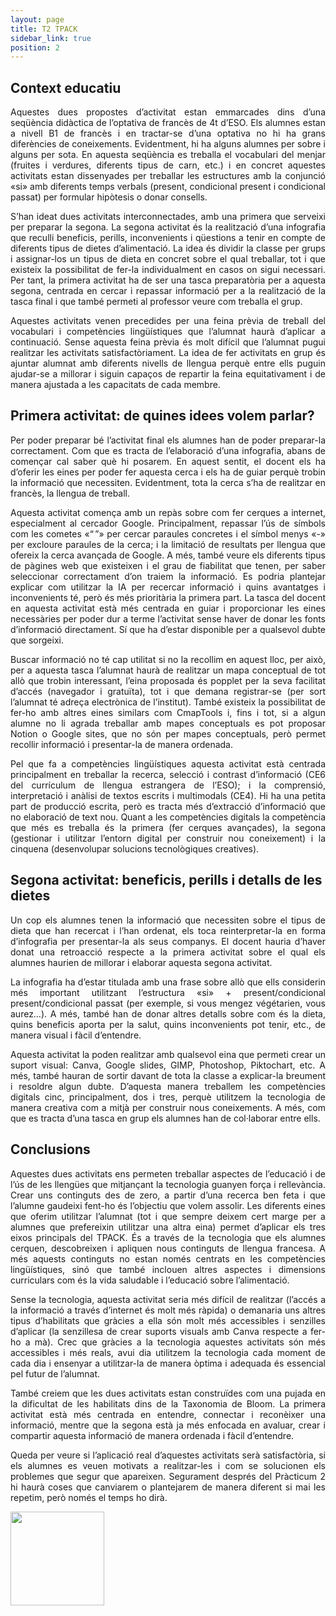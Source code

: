 ```yaml
---
layout: page
title: T2 TPACK
sidebar_link: true
position: 2
---
```


## Context educatiu

<div style="text-align: justify">
Aquestes dues propostes d’activitat estan emmarcades dins d’una seqüència didàctica de l’optativa de francès de 4t d’ESO. Els alumnes estan a nivell B1 de francès i en tractar-se d’una optativa no hi ha grans diferències de coneixements. Evidentment, hi ha alguns alumnes per sobre i alguns per sota. En aquesta seqüència es treballa el vocabulari del menjar (fruites i verdures, diferents tipus de carn, etc.) i en concret aquestes activitats estan dissenyades per treballar les estructures amb la conjunció «si» amb diferents temps verbals (present, condicional present i condicional passat) per formular hipòtesis o donar consells.

S’han ideat dues activitats interconnectades, amb una primera que serveixi per preparar la segona. La segona activitat és la realització d’una infografia que reculli beneficis, perills, inconvenients i qüestions a tenir en compte de diferents tipus de dietes d’alimentació. La idea és dividir la classe per grups i assignar-los un tipus de dieta en concret sobre el qual treballar, tot i que existeix la possibilitat de fer-la individualment en casos on sigui necessari. Per tant, la primera activitat ha de ser una tasca preparatòria per a aquesta segona, centrada en cercar i repassar informació per a la realització de la tasca final i que també permeti al professor veure com treballa el grup.

Aquestes activitats venen precedides per una feina prèvia de treball del vocabulari i competències lingüístiques que l’alumnat haurà d’aplicar a continuació. Sense aquesta feina prèvia és molt difícil que l’alumnat pugui realitzar les activitats satisfactòriament. La idea de fer activitats en grup és ajuntar alumnat amb diferents nivells de llengua perquè entre ells puguin ajudar-se a millorar i siguin capaços de repartir la feina equitativament i de manera ajustada a les capacitats de cada membre.
</div>

## Primera activitat: de quines idees volem parlar?

<div style="text-align: justify">
Per poder preparar bé l’activitat final els alumnes han de poder preparar-la correctament. Com que es tracta de l’elaboració d’una infografia, abans de començar cal saber què hi posarem. En aquest sentit, el docent els ha d’oferir les eines per poder fer aquesta cerca i els ha de guiar perquè trobin la informació que necessiten. Evidentment, tota la cerca s’ha de realitzar en francès, la llengua de treball.

Aquesta activitat comença amb un repàs sobre com fer cerques a internet, especialment al cercador Google. Principalment, repassar l’ús de símbols com les cometes «“ ”» per cercar paraules concretes i el símbol menys «-» per excloure paraules de la cerca; i la limitació de resultats per llengua que ofereix la cerca avançada de Google. A més, també veure els diferents tipus de pàgines web que existeixen i el grau de fiabilitat que tenen, per saber seleccionar correctament d’on traiem la informació. Es podria plantejar explicar com utilitzar la IA per recercar informació i quins avantatges i inconvenients té, però és més prioritària la primera part. La tasca del docent en aquesta activitat està més centrada en guiar i proporcionar les eines necessàries per poder dur a terme l’activitat sense haver de donar les fonts d’informació directament. Sí que ha d’estar disponible per a qualsevol dubte que sorgeixi.

Buscar informació no té cap utilitat si no la recollim en aquest lloc, per això, per a aquesta tasca l’alumnat haurà de realitzar un mapa conceptual de tot allò que trobin interessant, l’eina proposada és popplet per la seva facilitat d’accés (navegador i gratuïta), tot i que demana registrar-se (per sort l’alumnat té adreça electrònica de l’institut). També existeix la possibilitat de fer-ho amb altres eines similars com CmapTools i, fins i tot, si a algun alumne no li agrada treballar amb mapes conceptuals es pot proposar Notion o Google sites, que no són per mapes conceptuals, però permet recollir informació i presentar-la de manera ordenada.

Pel que fa a competències lingüístiques aquesta activitat està centrada principalment en treballar la recerca, selecció i contrast d’informació (CE6 del currículum de llengua estrangera de l’ESO); i la comprensió, interpretació i anàlisi de textos escrits i multimodals (CE4). Hi ha una petita part de producció escrita, però es tracta més d’extracció d’informació que no elaboració de text nou. Quant a les competències digitals la competència que més es treballa és la primera (fer cerques avançades), la segona (gestionar i utilitzar l’entorn digital per construir nou coneixement) i la cinquena (desenvolupar solucions tecnològiques creatives).
</div>

## Segona activitat: beneficis, perills i detalls de les dietes

<div style="text-align: justify">
Un cop els alumnes tenen la informació que necessiten sobre el tipus de dieta que han recercat i l’han ordenat, els toca reinterpretar-la en forma d’infografia per presentar-la als seus companys. El docent hauria d’haver donat una retroacció respecte a la primera activitat sobre el qual els alumnes haurien de millorar i elaborar aquesta segona activitat.

La infografia ha d’estar titulada amb una frase sobre allò que ells considerin més important utilitzant l’estructura «si» + present/condicional present/condicional passat (per exemple, si vous mengez végétarien, vous aurez…). A més, també han de donar altres detalls sobre com és la dieta, quins beneficis aporta per la salut, quins inconvenients pot tenir, etc., de manera visual i fàcil d’entendre.

Aquesta activitat la poden realitzar amb qualsevol eina que permeti crear un suport visual: Canva, Google slides, GIMP, Photoshop, Piktochart, etc. A més, també hauran de sortir davant de tota la classe a explicar-la breument i resoldre algun dubte. D’aquesta manera treballem les competències digitals cinc, principalment, dos i tres, perquè utilitzem la tecnologia de manera creativa com a mitjà per construir nous coneixements. A més, com que es tracta d’una tasca en grup els alumnes han de col·laborar entre ells.
</div>

## Conclusions

<div style="text-align: justify">
Aquestes dues activitats ens permeten treballar aspectes de l’educació i de l’ús de les llengües que mitjançant la tecnologia guanyen força i rellevància. Crear uns continguts des de zero, a partir d’una recerca ben feta i que l’alumne gaudeixi fent-ho és l’objectiu que volem assolir. Les diferents eines que oferim utilitzar l’alumnat (tot i que sempre deixem cert marge per a alumnes que prefereixin utilitzar una altra eina) permet d’aplicar els tres eixos principals del TPACK. És a través de la tecnologia que els alumnes cerquen, descobreixen i apliquen nous continguts de llengua francesa. A més aquests continguts no estan només centrats en les competències lingüístiques, sinó que també inclouen altres aspectes i dimensions curriculars com és la vida saludable i l’educació sobre l’alimentació.

Sense la tecnologia, aquesta activitat seria més difícil de realitzar (l’accés a la informació a través d’internet és molt més ràpida) o demanaria uns altres tipus d’habilitats que gràcies a ella són molt més accessibles i senzilles d’aplicar (la senzillesa de crear suports visuals amb Canva respecte a fer-ho a mà). Crec que gràcies a la tecnologia aquestes activitats són més accessibles i més reals, avui dia utilitzem la tecnologia cada moment de cada dia i ensenyar a utilitzar-la de manera òptima i adequada és essencial pel futur de l’alumnat.

També creiem que les dues activitats estan construïdes com una pujada en la dificultat de les habilitats dins de la Taxonomia de Bloom. La primera activitat està més centrada en entendre, connectar i reconèixer una informació, mentre que la segona està ja més enfocada en avaluar, crear i compartir aquesta informació de manera ordenada i fàcil d’entendre.

Queda per veure si l’aplicació real d’aquestes activitats serà satisfactòria, si els alumnes es veuen motivats a realitzar-les i com se solucionen els problemes que segur que apareixen. Segurament després del Pràcticum 2 hi haurà coses que canviarem o plantejarem de manera diferent si mai les repetim, però només el temps ho dirà.
</div>

[<img height="150" src="https://www.iconpacks.net/icons/2/free-pdf-download-icon-2617-thumb.png">](https://ubarcelona-my.sharepoint.com/:b:/g/personal/gpuigroc7_alumnes_ub_edu/Eca2W9w3CPtIhqBWVnXhSKsBpQp_Ai_AdmEHgKlcFEpqDQ?email=grane.mireia%40ub.edu&e=wHhEW6)
